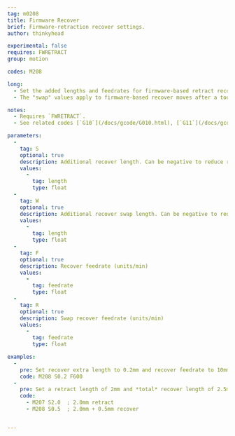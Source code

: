 ```yaml
---
tag: m0208
title: Firmware Recover
brief: Firmware-retraction recover settings.
author: thinkyhead

experimental: false
requires: FWRETRACT
group: motion

codes: M208

long:
  - Set the added lengths and feedrates for firmware-based retract recovery. The lengths set by `M208` are applied *in addition* to the lengths set by `M207` when un-retracting (aka "recovering") the filament. The new values will apply to all subsequent `G11` commands.
  - The "swap" values apply to firmware-based recover moves after a tool-change.

notes:
  - Requires `FWRETRACT`.
  - See related codes [`G10`](/docs/gcode/G010.html), [`G11`](/docs/gcode/G010.html), [`M207`](/docs/gcode/M207.html), and [`M209`](/docs/gcode/M209.html).

parameters:
  -
    tag: S
    optional: true
    description: Additional recover length. Can be negative to reduce recover length.
    values:
      -
        tag: length
        type: float
  -
    tag: W
    optional: true
    description: Additional recover swap length. Can be negative to reduce the length.
    values:
      -
        tag: length
        type: float
  -
    tag: F
    optional: true
    description: Recover feedrate (units/min)
    values:
      -
        tag: feedrate
        type: float
  -
    tag: R
    optional: true
    description: Swap recover feedrate (units/min)
    values:
      -
        tag: feedrate
        type: float

examples:
  -
    pre: Set recover extra length to 0.2mm and recover feedrate to 10mm/s
    code: M208 S0.2 F600
  -
    pre: Set a retract length of 2mm and *total* recover length of 2.5mm
    code:
      - M207 S2.0  ; 2.0mm retract
      - M208 S0.5  ; 2.0mm + 0.5mm recover


---
```

